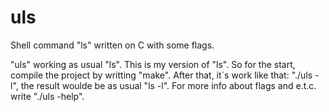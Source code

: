 # uls
Shell command "ls" written on C with some flags.

"uls" working as usual "ls". This is my version of "ls".
So for the start, compile the project by writting "make".
After that, it\`s work like that: "./uls -l", the result woulde be as usual "ls -l".
For more info about flags and e.t.c. write "./uls -help".
